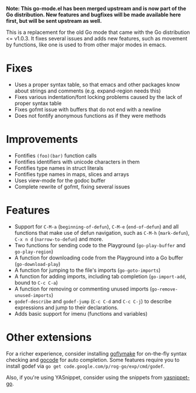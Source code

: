 **Note: This go-mode.el has been merged upstream and is now part of
  the Go distribution. New features and bugfixes will be made
  available here first, but will be sent upstream as well.**

This is a replacement for the old Go mode that came with the Go
distribution <= v1.0.3. It fixes several issues and adds new features,
such as movement by functions, like one is used to from other major
modes in emacs.


Fixes
=====
- Uses a proper syntax table, so that emacs and other packages know
  about strings and comments (e.g. expand-region needs this)
- Fixes various indentation/font locking problems caused by the lack
  of proper syntax table
- Fixes gofmt issue with buffers that do not end with a newline
- Does not fontify anonymous functions as if they were methods

Improvements
============
- Fontifies `(foo)(bar)` function calls
- Fontifies identifiers with unicode characters in them
- Fontifies type names in struct literals
- Fontifies type names in maps, slices and arrays
- Uses view-mode for the godoc buffer
- Complete rewrite of gofmt, fixing several issues

Features
========
- Support for `C-M-a` (`beginning-of-defun`), `C-M-e` (`end-of-defun`)
  and all functions that make use of defun navigation, such as `C-M-h`
  (`mark-defun`), `C-x n d` (`narrow-to-defun`) and more.
- Two functions for sending code to the Playground (`go-play-buffer` and `go-play-region`)
- A function for downloading code from the Playground into a Go buffer (`go-download-play`)
- A function for jumping to the file's imports (`go-goto-imports`)
- A function for adding imports, including tab completion (`go-import-add`, bound to `C-c C-a`)
- A function for removing or commenting unused imports (`go-remove-unused-imports`)
- `godef-describe` and `godef-jump` (`C-c C-d` and `C-c C-j`) to
  describe expressions and jump to their declarations.
- Adds basic support for imenu (functions and variables)

Other extensions
================
For a richer experience, consider installing
[goflymake](https://github.com/dougm/goflymake) for on-the-fly syntax
checking and [gocode](https://github.com/nsf/gocode) for auto
completion. Some features require you to install godef via `go get
code.google.com/p/rog-go/exp/cmd/godef`.

Also, if you're using YASnippet, consider using the snippets from
[yasnippet-go](https://github.com/dominikh/yasnippet-go).

